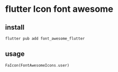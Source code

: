 # flutter Icon font awesome

## install

```sh
flutter pub add font_awesome_flutter
```

## usage

```dart
FaIcon(FontAwesomeIcons.user)
```

